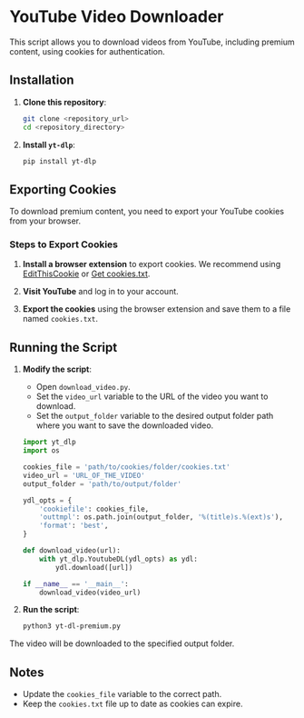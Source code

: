 # YouTube Video Downloader

This script allows you to download videos from YouTube, including premium content, using cookies for authentication.

## Installation

1. **Clone this repository**:
    ```bash
    git clone <repository_url>
    cd <repository_directory>
    ```

2. **Install `yt-dlp`**:
    ```bash
    pip install yt-dlp
    ```

## Exporting Cookies

To download premium content, you need to export your YouTube cookies from your browser.

### Steps to Export Cookies

1. **Install a browser extension** to export cookies. We recommend using [EditThisCookie](https://chrome.google.com/webstore/detail/editthiscookie/fngmhnnpilhplaeedifhccceomclgfbg) or [Get cookies.txt](https://chrome.google.com/webstore/detail/get-cookiestxt/lgpdjdcokldibneegfobpfgknagdfbfb).

2. **Visit YouTube** and log in to your account.

3. **Export the cookies** using the browser extension and save them to a file named `cookies.txt`.

## Running the Script

1. **Modify the script**:
    - Open `download_video.py`.
    - Set the `video_url` variable to the URL of the video you want to download.
    - Set the `output_folder` variable to the desired output folder path where you want to save the downloaded video.

    ```python
    import yt_dlp
    import os

    cookies_file = 'path/to/cookies/folder/cookies.txt'
    video_url = 'URL_OF_THE_VIDEO'
    output_folder = 'path/to/output/folder'

    ydl_opts = {
        'cookiefile': cookies_file,
        'outtmpl': os.path.join(output_folder, '%(title)s.%(ext)s'),
        'format': 'best',
    }

    def download_video(url):
        with yt_dlp.YoutubeDL(ydl_opts) as ydl:
            ydl.download([url])

    if __name__ == '__main__':
        download_video(video_url)
    ```

2. **Run the script**:
    ```bash
    python3 yt-dl-premium.py
    ```

The video will be downloaded to the specified output folder.

## Notes

- Update the `cookies_file` variable to the correct path.
- Keep the `cookies.txt` file up to date as cookies can expire.
